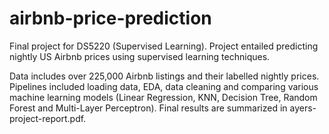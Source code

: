 # airbnb-price-prediction

Final project for DS5220 (Supervised Learning). Project entailed predicting nightly US Airbnb prices using supervised learning techniques.

Data includes over 225,000 Airbnb listings and their labelled nightly prices. Pipelines included loading data, EDA, data cleaning and comparing various machine learning models (Linear Regression, KNN, Decision Tree, Random Forest and Multi-Layer Perceptron). Final results are summarized in ayers-project-report.pdf.

